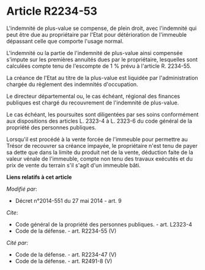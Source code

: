 # Article R2234-53

L'indemnité de plus-value se compense, de plein droit, avec l'indemnité qui peut être due au propriétaire par l'Etat pour
détérioration de l'immeuble dépassant celle que comporte l'usage normal. 

L'indemnité ou la partie de l'indemnité de plus-value ainsi compensée s'impute sur les premières annuités dues par le
propriétaire, lesquelles sont calculées compte tenu de l'escompte de 1 % prévu à l'article R. 2234-55. 

La créance de l'Etat au titre de la plus-value est liquidée par l'administration chargée du règlement des indemnités
d'occupation. 

Le directeur départemental ou, le cas échéant, régional des finances publiques est chargé du recouvrement de l'indemnité de
plus-value. 

Le cas échéant, les poursuites sont diligentées par ses soins conformément aux dispositions des articles L. 2323-4 à L.
2323-6 du code général de la propriété des personnes publiques. 

Lorsqu'il est procédé à la vente forcée de l'immeuble pour permettre au Trésor de recouvrer sa créance impayée, le
propriétaire n'est tenu de payer sa dette que dans la limite du produit net de la vente, déduction faite de la valeur vénale
de l'immeuble, compte non tenu des travaux exécutés et du prix de vente du terrain s'il s'agit d'un immeuble bâti.

**Liens relatifs à cet article**

_Modifié par_:

  - Décret n°2014-551 du 27 mai 2014 - art. 9

_Cite_:

  - Code général de la propriété des personnes publiques. - art. L2323-4
  - Code de la défense. - art. R2234-55 (V)

_Cité par_:

  - Code de la défense. - art. R2234-47 (V)
  - Code de la défense. - art. R2491-8 (V)
